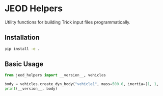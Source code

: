 # JEOD Helpers

Utility functions for building Trick input files programmatically.

## Installation

```bash
pip install -e .
```

## Basic Usage

```python
from jeod_helpers import __version__, vehicles

body = vehicles.create_dyn_body("vehicle1", mass=500.0, inertia=(1, 1, 1))
print(__version__, body)
```
